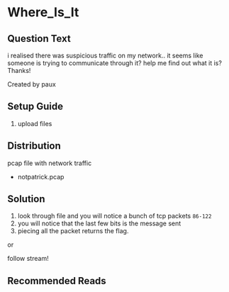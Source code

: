 # Where_Is_It

## Question Text



i realised there was suspicious traffic on my network.. it seems like someone is trying to communicate through it? help me find out what it is?<br>Thanks!

Created by paux



## Setup Guide

1. upload files



## Distribution

pcap file with network traffic
- notpatrick.pcap

## Solution


1.	look through file and you will notice a bunch of tcp packets `86-122`
2.	you will notice that the last few bits is the message sent
3. 	piecing all the packet returns the flag.

or 

follow stream!

## Recommended Reads

